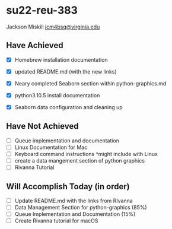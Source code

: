 # su22-reu-383

Jackson Miskill
jcm4bsq@virginia.edu

## Have Achieved 

- [x] Homebrew installation documentation
- [x] updated README.md (with the new links)
- [x] Neary completed Seaborn section within python-graphics.md
- [x] python3.10.5 install documentation
- [x] Seaborn data configuration and cleaning up




## Have Not Achieved
- [ ] Queue implementation and documentation
- [ ] Linux Documentation for Mac
- [ ] Keyboard command instructions ^might include with Linux
- [ ] create a data mangement section of python graphics
- [ ] Rivanna Tutorial

## Will Accomplish Today (in order)

- [ ] Update README.md with the links from RIvanna
- [ ] Data Management Section for python-graphics (85%)
- [ ] Queue Implementation and Documentation (15%)
- [ ] Create Rivanna tutorial for macOS
